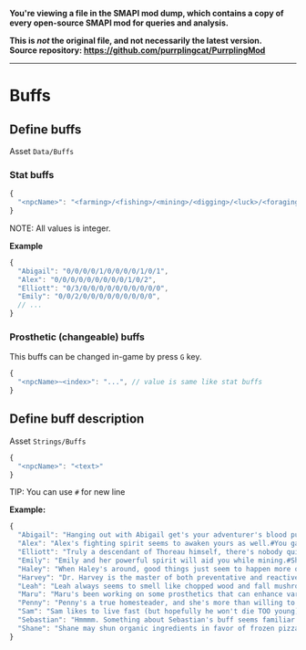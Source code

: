 **You're viewing a file in the SMAPI mod dump, which contains a copy of every open-source SMAPI mod
for queries and analysis.**

**This is _not_ the original file, and not necessarily the latest version.**  
**Source repository: https://github.com/purrplingcat/PurrplingMod**

----

# Buffs

## Define buffs

Asset `Data/Buffs`

### Stat buffs

```js
{
  "<npcName>": "<farming>/<fishing>/<mining>/<digging>/<luck>/<foraging>/<crafting>/<maxStamina>/<magneticRadius>/<speed>/<defense>/<attack>"
}
```

NOTE: All values is integer.

**Example**
```js
{
  "Abigail": "0/0/0/0/1/0/0/0/0/1/0/1",
  "Alex": "0/0/0/0/0/0/0/0/0/1/0/2",
  "Elliott": "0/3/0/0/0/0/0/0/0/0/0/0",
  "Emily": "0/0/2/0/0/0/0/0/0/0/0/0",
  // ...
}
```

### Prosthetic (changeable) buffs

This buffs can be changed in-game by press `G` key.

```js
{
  "<npcName>~<index>": "...", // value is same like stat buffs
}
```

## Define buff description

Asset `Strings/Buffs`

```js
{
  "<npcName>": "<text>"
}
```

TIP: You can use `#` for new line

**Example:**

```js
{
  "Abigail": "Hanging out with Abigail get's your adventurer's blood pumping!#You gain +1 Speed, +1 Luck and +1 Attack.",
  "Alex": "Alex's fighting spirit seems to awaken yours as well.#You gain +1 Speed and +2 Attack.",
  "Elliott": "Truly a descendant of Thoreau himself, there's nobody quite#like Elliott to sit down and fish with next to a tranquil pond.#You gain +3 to your Fishing skill.",
  "Emily": "Emily and her powerful spirit will aid you while mining.#She grants you +2 Mining.",
  "Haley": "When Haley's around, good things just seem to happen more often.#Your Luck is increased +2!",
  "Harvey": "Dr. Harvey is the master of both preventative and reactive medicine.#You gain +3 Defense.",
  "Leah": "Leah always seems to smell like chopped wood and fall mushrooms.#You gain +2 Foraging while hanging out with her.",
  "Maru": "Maru's been working on some prosthetics that can enhance various abilities!#You gain +1 to any stat. Use the '%button' key to cycle your current prosthetic.",
  "Penny": "Penny's a true homesteader, and she's more than willing to help out on the farm!#You gain +3 Farming with her at your side.",
  "Sam": "Sam likes to live fast (but hopefully he won't die TOO young)# You gain +2 Speed",
  "Sebastian": "Hmmmm. Something about Sebastian's buff seems familiar...#You gain +1 Speed, +1 Luck and +1 Attack",
  "Shane": "Shane may shun organic ingredients in favor of frozen pizza, but he's still good with chickens.#You gain +3 Farming with Shane."
}
```
